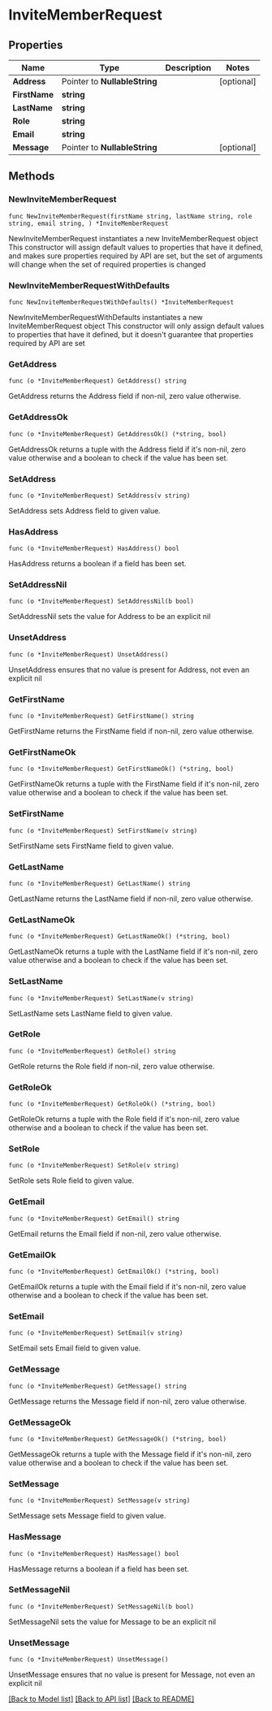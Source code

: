 # InviteMemberRequest

## Properties

Name | Type | Description | Notes
------------ | ------------- | ------------- | -------------
**Address** | Pointer to **NullableString** |  | [optional] 
**FirstName** | **string** |  | 
**LastName** | **string** |  | 
**Role** | **string** |  | 
**Email** | **string** |  | 
**Message** | Pointer to **NullableString** |  | [optional] 

## Methods

### NewInviteMemberRequest

`func NewInviteMemberRequest(firstName string, lastName string, role string, email string, ) *InviteMemberRequest`

NewInviteMemberRequest instantiates a new InviteMemberRequest object
This constructor will assign default values to properties that have it defined,
and makes sure properties required by API are set, but the set of arguments
will change when the set of required properties is changed

### NewInviteMemberRequestWithDefaults

`func NewInviteMemberRequestWithDefaults() *InviteMemberRequest`

NewInviteMemberRequestWithDefaults instantiates a new InviteMemberRequest object
This constructor will only assign default values to properties that have it defined,
but it doesn't guarantee that properties required by API are set

### GetAddress

`func (o *InviteMemberRequest) GetAddress() string`

GetAddress returns the Address field if non-nil, zero value otherwise.

### GetAddressOk

`func (o *InviteMemberRequest) GetAddressOk() (*string, bool)`

GetAddressOk returns a tuple with the Address field if it's non-nil, zero value otherwise
and a boolean to check if the value has been set.

### SetAddress

`func (o *InviteMemberRequest) SetAddress(v string)`

SetAddress sets Address field to given value.

### HasAddress

`func (o *InviteMemberRequest) HasAddress() bool`

HasAddress returns a boolean if a field has been set.

### SetAddressNil

`func (o *InviteMemberRequest) SetAddressNil(b bool)`

 SetAddressNil sets the value for Address to be an explicit nil

### UnsetAddress
`func (o *InviteMemberRequest) UnsetAddress()`

UnsetAddress ensures that no value is present for Address, not even an explicit nil
### GetFirstName

`func (o *InviteMemberRequest) GetFirstName() string`

GetFirstName returns the FirstName field if non-nil, zero value otherwise.

### GetFirstNameOk

`func (o *InviteMemberRequest) GetFirstNameOk() (*string, bool)`

GetFirstNameOk returns a tuple with the FirstName field if it's non-nil, zero value otherwise
and a boolean to check if the value has been set.

### SetFirstName

`func (o *InviteMemberRequest) SetFirstName(v string)`

SetFirstName sets FirstName field to given value.


### GetLastName

`func (o *InviteMemberRequest) GetLastName() string`

GetLastName returns the LastName field if non-nil, zero value otherwise.

### GetLastNameOk

`func (o *InviteMemberRequest) GetLastNameOk() (*string, bool)`

GetLastNameOk returns a tuple with the LastName field if it's non-nil, zero value otherwise
and a boolean to check if the value has been set.

### SetLastName

`func (o *InviteMemberRequest) SetLastName(v string)`

SetLastName sets LastName field to given value.


### GetRole

`func (o *InviteMemberRequest) GetRole() string`

GetRole returns the Role field if non-nil, zero value otherwise.

### GetRoleOk

`func (o *InviteMemberRequest) GetRoleOk() (*string, bool)`

GetRoleOk returns a tuple with the Role field if it's non-nil, zero value otherwise
and a boolean to check if the value has been set.

### SetRole

`func (o *InviteMemberRequest) SetRole(v string)`

SetRole sets Role field to given value.


### GetEmail

`func (o *InviteMemberRequest) GetEmail() string`

GetEmail returns the Email field if non-nil, zero value otherwise.

### GetEmailOk

`func (o *InviteMemberRequest) GetEmailOk() (*string, bool)`

GetEmailOk returns a tuple with the Email field if it's non-nil, zero value otherwise
and a boolean to check if the value has been set.

### SetEmail

`func (o *InviteMemberRequest) SetEmail(v string)`

SetEmail sets Email field to given value.


### GetMessage

`func (o *InviteMemberRequest) GetMessage() string`

GetMessage returns the Message field if non-nil, zero value otherwise.

### GetMessageOk

`func (o *InviteMemberRequest) GetMessageOk() (*string, bool)`

GetMessageOk returns a tuple with the Message field if it's non-nil, zero value otherwise
and a boolean to check if the value has been set.

### SetMessage

`func (o *InviteMemberRequest) SetMessage(v string)`

SetMessage sets Message field to given value.

### HasMessage

`func (o *InviteMemberRequest) HasMessage() bool`

HasMessage returns a boolean if a field has been set.

### SetMessageNil

`func (o *InviteMemberRequest) SetMessageNil(b bool)`

 SetMessageNil sets the value for Message to be an explicit nil

### UnsetMessage
`func (o *InviteMemberRequest) UnsetMessage()`

UnsetMessage ensures that no value is present for Message, not even an explicit nil

[[Back to Model list]](../README.md#documentation-for-models) [[Back to API list]](../README.md#documentation-for-api-endpoints) [[Back to README]](../README.md)


